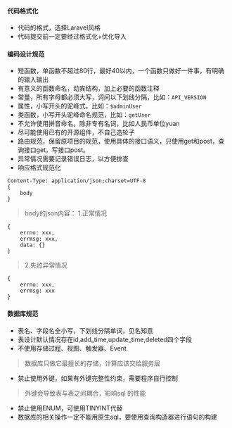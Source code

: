 #### 代码格式化
- 代码的格式，选择Laravel风格
- 代码提交前一定要经过格式化+优化导入


#### 编码设计规范
- 短函数，单函数不超过80行，最好40以内，一个函数只做好一件事，有明确的输入输出
- 有意义的函数命名，动宾结构，加上必要的函数注释
- 常量，所有字母都必须大写，词间以下划线分隔，比如：``API_VERSION``
- 属性，小写开头的驼峰式，比如：``$adminUser``
- 类函数，小写开头驼峰命名规范，比如：``getUser``
- 不允许使用拼音命名，除非专有名词，比如人民币单位yuan
- 尽可能使用已有的开源组件，不自己造轮子
- 路由规范，保留原项目的规范，使用具体的接口语义，只使用get和post，查询接口get，写接口post。
- 异常情况需要记录错误日志，以方便排查
- 响应格式规范化
```
Content-Type: application/json;charset=UTF-8
{
    body
}
```
> body的json内容：
> 1.正常情况
```
{
    errno: xxx,
    errmsg: xxx,
    data: {}
}
```
> 2.失败异常情况
```
{
    errno: xxx,
    errmsg: xxx
}
```

#### 数据库规范
- 表名、字段名全小写，下划线分隔单词，见名知意
- 表设计默认情况存在id,add_time,update_time,deleted四个字段
- 不使用存储过程、视图、触发器、Event
> 数据库只做它最擅长的存储，计算应该交给服务层
- 禁止使用外键，如果有外键完整性约束，需要程序自行控制
> 外键会导致表与表之间耦合，影响sql 的性能
- 禁止使用ENUM，可使用TINYINT代替
- 数据库的相关操作一定不能用原生sql，要使用查询构造器进行语句的构建